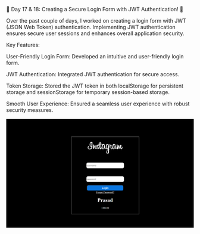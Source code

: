 






🚀 Day 17 & 18: Creating a Secure Login Form with JWT Authentication! 🌟

Over the past couple of days, I worked on creating a login form with JWT (JSON Web Token) authentication. Implementing JWT authentication ensures secure user sessions and enhances overall application security.

Key Features:

User-Friendly Login Form: Developed an intuitive and user-friendly login form.

JWT Authentication: Integrated JWT authentication for secure access.

Token Storage: Stored the JWT token in both localStorage for persistent storage and sessionStorage for temporary session-based storage.

Smooth User Experience: Ensured a seamless user experience with robust security measures.




![image](https://github.com/yprasad28/react-login-form/blob/904a63c9c3f8eb4d7b39c5bd3b2f1d773c4880f2/Screenshot%202025-02-12%20164558.png)
